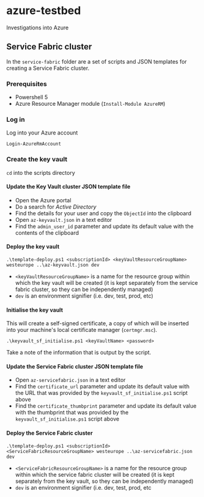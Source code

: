 # azure-testbed

Investigations into Azure

## Service Fabric cluster

In the `service-fabric` folder are a set of scripts and JSON templates for creating a Service Fabric cluster.

### Prerequisites

- Powershell 5
- Azure Resource Manager module (`Install-Module AzureRM`)

### Log in

Log into your Azure account

    Login-AzureRmAccount

### Create the key vault

`cd` into the scripts directory

#### Update the Key Vault cluster JSON template file

- Open the Azure portal
- Do a search for *Active Directory*
- Find the details for your user and copy the `ObjectId` into the clipboard
- Open `az-keyvault.json` in a text editor
- Find the `admin_user_id` parameter and update its default value with the contents of the clipboard

#### Deploy the key vault

    .\template-deploy.ps1 <subscriptionId> <keyVaultResourceGroupName> westeurope ..\az-keyvault.json dev

- `<keyVaultResourceGroupName>` is a name for the resource group within which the key vault will be created (it is kept separately from the service fabric cluster, so they can be independently managed)
- `dev` is an environment signifier (i.e. dev, test, prod, etc)

#### Initialise the key vault

This will create a self-signed certificate, a copy of which will be inserted into your machine's local certificate manager (`certmgr.msc`).

    .\keyvault_sf_initialise.ps1 <keyVaultName> <password>

Take a note of the information that is output by the script.

#### Update the Service Fabric cluster JSON template file

- Open `az-servicefabric.json` in a text editor
- Find the `certificate_url` parameter and update its default value with the URL that was provided by the `keyvault_sf_initialise.ps1` script above
- Find the `certificate_thumbprint` parameter and update its default value with the thumbprint that was provided by the `keyvault_sf_initialise.ps1` script above

#### Deploy the Service Fabric cluster

    .\template-deploy.ps1 <subscriptionId> <ServiceFabricResourceGroupName> westeurope ..\az-servicefabric.json dev

- `<ServiceFabricResourceGroupName>` is a name for the resource group within which the service fabric cluster will be created (it is kept separately from the key vault, so they can be independently managed)
- `dev` is an environment signifier (i.e. dev, test, prod, etc
